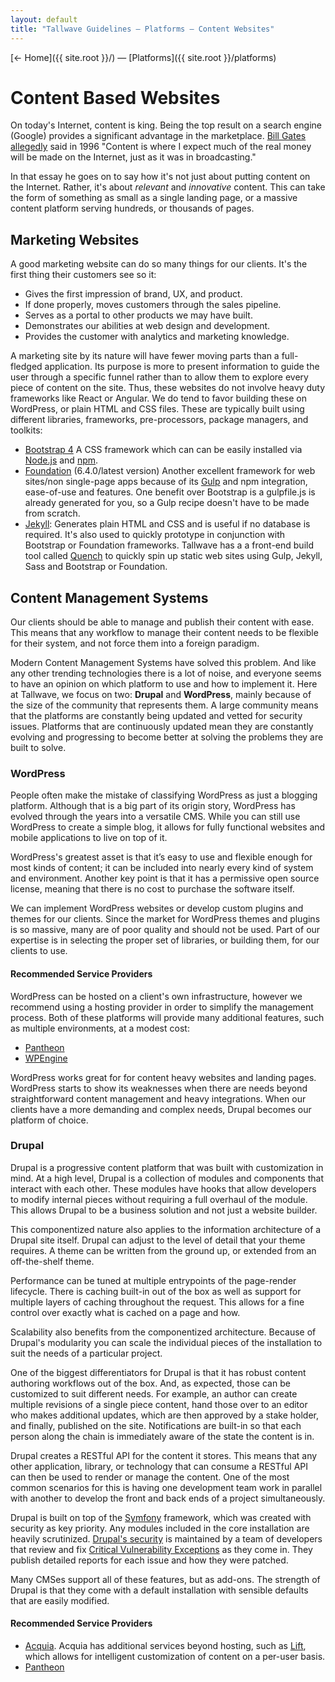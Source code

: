 ```yaml
---
layout: default
title: "Tallwave Guidelines — Platforms — Content Websites"
---
```


[&larr; Home]({{ site.root }}/) &mdash; [Platforms]({{ site.root }}/platforms)

# Content Based Websites

On today's Internet, content is king. Being the top result on a search engine (Google) provides a significant advantage in the marketplace. [Bill Gates allegedly](https://www.craigbailey.net/content-is-king-by-bill-gates/) said in 1996 "Content is where I expect much of the real money will be made on the Internet, just as it was in broadcasting."

In that essay he goes on to say how it's not just about putting content on the Internet. Rather, it's about *relevant* and *innovative* content. This can take the form of something as small as a single landing page, or a massive content platform serving hundreds, or thousands of pages.

## Marketing Websites

A good marketing website can do so many things for our clients. It's the first thing their customers see so it:

 * Gives the first impression of brand, UX, and product.
 * If done properly, moves customers through the sales pipeline.
 * Serves as a portal to other products we may have built.
 * Demonstrates our abilities at web design and development.
 * Provides the customer with analytics and marketing knowledge.

A marketing site by its nature will have fewer moving parts than a full-fledged application. Its purpose is more to present information to guide the user through a specific funnel rather than to allow them to explore every piece of content on the site. Thus, these websites do not involve heavy duty frameworks like React or Angular. We do tend to favor building these on WordPress, or plain HTML and CSS files. These are typically built using different libraries, frameworks, pre-processors, package managers, and toolkits:

 * [Bootstrap 4](https://v4-alpha.getbootstrap.com/) A CSS framework which can can be easily installed via [Node.js](https://nodejs.org/en/) and [npm](https://www.npmjs.com/).
 * [Foundation](http://foundation.zurb.com/sites/docs/) (6.4.0/latest version) Another excellent framework for web sites/non single-page apps because of its [Gulp](http://gulpjs.com/) and npm integration, ease-of-use and features. One benefit over Bootstrap is a gulpfile.js is already generated for you, so a Gulp recipe doesn't have to be made from scratch.
 * [Jekyll](https://jekyllrb.com/): Generates plain HTML and CSS and is useful if no database is required. It's also used to quickly prototype in conjunction with Bootstrap or Foundation frameworks. Tallwave has a a front-end build tool called [Quench](https://github.com/Tallwave/quench) to quickly spin up static web sites using Gulp, Jekyll, Sass and Bootstrap or Foundation.

## Content Management Systems

Our clients should be able to manage and publish their content with ease. This means that any workflow to manage their content needs to be flexible for their system, and not force them into a foreign paradigm.

Modern Content Management Systems have solved this problem. And like any other trending technologies there is a lot of noise, and everyone seems to have an opinion on which platform to use and how to implement it. Here at Tallwave, we focus on two: **Drupal** and **WordPress**, mainly because of the size of the community that represents them. A large community means that the platforms are constantly being updated and vetted for security issues. Platforms that are continuously updated mean they are constantly evolving and progressing to become better at solving the problems they are built to solve.

### WordPress

People often make the mistake of classifying WordPress as just a blogging platform. Although that is a big part of its origin story, WordPress has evolved through the years into a versatile CMS. While you can still use WordPress to create a simple blog, it allows for fully functional websites and mobile applications to live on top of it.

WordPress's greatest asset is that it’s easy to use and flexible enough for most kinds of content; it can be included into nearly every kind of system and environment. Another key point is that it has a permissive open source license, meaning that there is no cost to purchase the software itself. 

We can implement WordPress websites or develop custom plugins and themes for our clients. Since the market for WordPress themes and plugins is so massive, many are of poor quality and should not be used. Part of our expertise is in selecting the proper set of libraries, or building them, for our clients to use. 

#### Recommended Service Providers

WordPress can be hosted on a client's own infrastructure, however we recommend using a hosting provider in order to simplify the management process. Both of these platforms will provide many additional features, such as multiple environments, at a modest cost:

* [Pantheon](https://pantheon.io/)
* [WPEngine](https://wpengine.com/)

WordPress works great for for content heavy websites and landing pages. WordPress starts to show its weaknesses when there are needs beyond straightforward content management and heavy integrations. When our clients have a more demanding and complex needs, Drupal becomes our platform of choice.

### Drupal
Drupal is a progressive content platform that was built with customization in mind. At a high level, Drupal is a collection of modules and components that interact with each other. These modules have hooks that allow developers to modify internal pieces without requiring a full overhaul of the module. This allows Drupal to be a business solution and not just a website builder.

This componentized nature also applies to the information architecture of a Drupal site itself. Drupal can adjust to the level of detail that your theme requires. A theme can be written from the ground up, or extended from an off-the-shelf theme.

Performance can be tuned at multiple entrypoints of the page-render lifecycle. There is caching built-in out of the box as well as support for multiple layers of caching throughout the request. This allows for a fine control over exactly what is cached on a page and how.

Scalability also benefits from the componentized architecture. Because of Drupal's modularity you can scale the individual pieces of the installation to suit the needs of a particular project.

One of the biggest differentiators for Drupal is that it has robust content authoring workflows out of the box. And, as expected, those can be customized to suit different needs. For example, an author can create multiple revisions of a single piece content, hand those over to an editor who makes additional updates, which are then approved by a stake holder, and finally, published on the site. Notifications are built-in so that each person along the chain is immediately aware of the state the content is in.

Drupal creates a RESTful API for the content it stores. This means that any other application, library, or technology that can consume a RESTful API can then be used to render or manage the content. One of the most common scenarios for this is having one development team work in parallel with another to develop the front and back ends of a project simultaneously.

Drupal is built on top of the [Symfony](scalability) framework, which was created with security as key priority. Any modules included in the core installation are heavily scrutinized. [Drupal's security](https://www.drupal.org/documentation/is-drupal-secure) is maintained by a team of developers that review and fix [Critical Vulnerability Exceptions](https://www.cvedetails.com/vulnerability-list/vendor_id-1367/product_id-2387/Drupal-Drupal.html) as they come in. They publish detailed reports for each issue and how they were patched.

Many CMSes support all of these features, but as add-ons. The strength of Drupal is that they come with a default installation with sensible defaults that are easily modified.

#### Recommended Service Providers

* [Acquia](https://www.acquia.com). Acquia has additional services beyond hosting, such as [Lift](https://www.acquia.com/products-services/acquia-lift), which allows for intelligent customization of content on a per-user basis.
* [Pantheon](https://pantheon.io)
